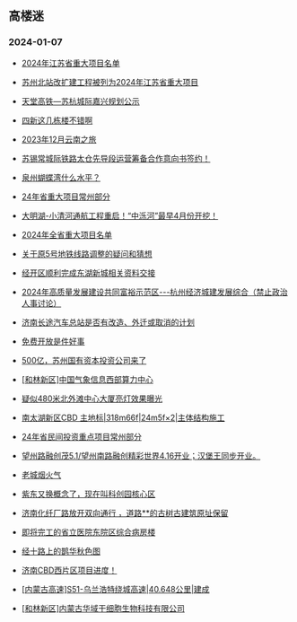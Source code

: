 ## 高楼迷 
### 2024-01-07

+ [2024年江苏省重大项目名单](https://gaoloumi.cc/forum.php?mod=viewthread&tid=3322286)

+ [苏州北站改扩建工程被列为2024年江苏省重大项目](https://gaoloumi.cc/forum.php?mod=viewthread&tid=3322295)

+ [天堂高铁—苏杭城际嘉兴规划公示](https://gaoloumi.cc/forum.php?mod=viewthread&tid=3322313)

+ [四新这几栋楼不错啊](https://gaoloumi.cc/forum.php?mod=viewthread&tid=3322312)

+ [2023年12月云南之旅](https://gaoloumi.cc/forum.php?mod=viewthread&tid=3322292)

+ [苏锡常城际铁路太仓先导段运营筹备合作意向书签约！](https://gaoloumi.cc/forum.php?mod=viewthread&tid=3322288)

+ [泉州蝴蝶湾什么水平？](https://gaoloumi.cc/forum.php?mod=viewthread&tid=3322310)

+ [24年省重大项目常州部分](https://gaoloumi.cc/forum.php?mod=viewthread&tid=3322302)

+ [大明湖-小清河通航工程重启！“中泺河”最早4月份开挖！](https://gaoloumi.cc/forum.php?mod=viewthread&tid=3322315)

+ [2024年全省重大项目名单](https://gaoloumi.cc/forum.php?mod=viewthread&tid=3322307)

+ [关于原5号地铁线路调整的疑问和猜想](https://gaoloumi.cc/forum.php?mod=viewthread&tid=3322320)

+ [经开区顺利完成东湖新城相关资料交接](https://gaoloumi.cc/forum.php?mod=viewthread&tid=3322314)

+ [2024年高质量发展建设共同富裕示范区---杭州经济城建发展综合（禁止政治人事讨论）](https://gaoloumi.cc/forum.php?mod=viewthread&tid=3322311)

+ [济南长途汽车总站是否有改造、外迁或取消的计划](https://gaoloumi.cc/forum.php?mod=viewthread&tid=3322309)

+ [免费开放是件好事](https://gaoloumi.cc/forum.php?mod=viewthread&tid=3322306)

+ [500亿，苏州国有资本投资公司来了](https://gaoloumi.cc/forum.php?mod=viewthread&tid=3322289)

+ [[和林新区]中国气象信息西部算力中心](https://gaoloumi.cc/forum.php?mod=viewthread&tid=3322304)

+ [疑似480米北外滩中心大厦亮灯效果曝光](https://gaoloumi.cc/forum.php?mod=viewthread&tid=3322318)

+ [南太湖新区CBD 主地标|318m66f|24m5f×2|主体结构施工](https://gaoloumi.cc/forum.php?mod=viewthread&tid=3322305)

+ [24年省民间投资重点项目常州部分](https://gaoloumi.cc/forum.php?mod=viewthread&tid=3322303)

+ [望州路融创茂5.1/望州南路融创精彩世界4.16开业；汉堡王同步开业。](https://gaoloumi.cc/forum.php?mod=viewthread&tid=3322322)

+ [老城烟火气](https://gaoloumi.cc/forum.php?mod=viewthread&tid=3322324)

+ [紫东又换概念了，现在叫科创园核心区](https://gaoloumi.cc/forum.php?mod=viewthread&tid=3322323)

+ [济南化纤厂路放开双向通行 ，道路**的古树古建筑原址保留](https://gaoloumi.cc/forum.php?mod=viewthread&tid=3322316)

+ [即将完工的省立医院东院区综合病房楼](https://gaoloumi.cc/forum.php?mod=viewthread&tid=3322321)

+ [经十路上的鹊华秋色图](https://gaoloumi.cc/forum.php?mod=viewthread&tid=3322328)

+ [济南CBD西片区项目进度！](https://gaoloumi.cc/forum.php?mod=viewthread&tid=3322327)

+ [[内蒙古高速]S51-乌兰浩特绕城高速|40.648公里|建成](https://gaoloumi.cc/forum.php?mod=viewthread&tid=3322326)

+ [[和林新区]内蒙古华域干细胞生物科技有限公司](https://gaoloumi.cc/forum.php?mod=viewthread&tid=3322325)


